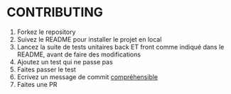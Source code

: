 # CONTRIBUTING

1. Forkez le repository
2. Suivez le README pour installer le projet en local
3. Lancez la suite de tests unitaires back ET front comme indiqué dans le README, avant de faire des modifications
4. Ajoutez un test qui ne passe pas
5. Faites passer le test
6. Ecrivez un message de commit [compréhensible](https://tbaggery.com/2008/04/19/a-note-about-git-commit-messages.html)
7. Faites une PR
